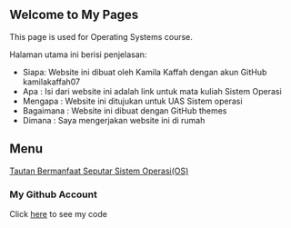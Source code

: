 ## Welcome to My Pages

This page is used for Operating Systems course.

Halaman utama ini berisi penjelasan:
* Siapa: Website ini dibuat oleh Kamila Kaffah dengan akun GitHub kamilakaffah07
* Apa : Isi dari website ini adalah link untuk mata kuliah Sistem Operasi
* Mengapa : Website ini ditujukan untuk UAS Sistem operasi
* Bagaimana : Website ini dibuat dengan GitHub themes
* Dimana : Saya mengerjakan website ini di rumah


## Menu
[Tautan Bermanfaat Seputar Sistem Operasi(OS)](https://kamilakaffah07.github.io/os201/URLs)


### My Github Account
Click [here](https://github.com/kamilakaffah07/os201) to see my code
